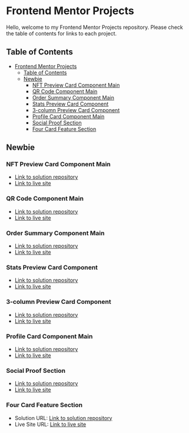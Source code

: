 # Frontend Mentor Projects

Hello, welcome to my Frontend Mentor Projects repository. Please check the table of contents for links to each project.

## Table of Contents
- [Frontend Mentor Projects](#frontend-mentor-projects)
  - [Table of Contents](#table-of-contents)
  - [Newbie](#newbie)
    - [NFT Preview Card Component Main](#nft-preview-card-component-main)
    - [QR Code Component Main](#qr-code-component-main)
    - [Order Summary Component Main](#order-summary-component-main)
    - [Stats Preview Card Component](#stats-preview-card-component)
    - [3-column Preview Card Component](#3-column-preview-card-component)
    - [Profile Card Component Main](#profile-card-component-main)
    - [Social Proof Section](#social-proof-section)
    - [Four Card Feature Section](#four-card-feature-section)

## Newbie
### NFT Preview Card Component Main
- [Link to solution repository](https://github.com/rickyxyz/frontendmentor-projects/tree/main/nft-preview-card-component-main)
- [Link to live site](https://rickyxyz.github.io/frontendmentor-projects/nft-preview-card-component-main/index.html)

### QR Code Component Main
- [Link to solution repository](https://github.com/rickyxyz/frontendmentor-projects/tree/main/qr-code-component-main)
- [Link to live site](https://rickyxyz.github.io/frontendmentor-projects/qr-code-component-main/index.html)

### Order Summary Component Main
- [Link to solution repository](https://github.com/rickyxyz/frontendmentor-projects/tree/main/order-summary-component-main)
- [Link to live site](https://rickyxyz.github.io/frontendmentor-projects/order-summary-component-main/index.html)

### Stats Preview Card Component
- [Link to solution repository](https://github.com/rickyxyz/frontendmentor-projects/tree/main/stats-preview-card-component-main)
- [Link to live site](https://rickyxyz.github.io/frontendmentor-projects/stats-preview-card-component-main/index.html)

### 3-column Preview Card Component
- [Link to solution repository](https://github.com/rickyxyz/frontendmentor-projects/tree/main/3-column-preview-card-component-main)
- [Link to live site](https://rickyxyz.github.io/frontendmentor-projects/3-column-preview-card-component-main/index.html)

### Profile Card Component Main
- [Link to solution repository](https://github.com/rickyxyz/frontendmentor-projects/tree/main/profile-card-component-main)
- [Link to live site](https://rickyxyz.github.io/frontendmentor-projects/profile-card-component-main/index.html)

### Social Proof Section
- [Link to solution repository](https://github.com/rickyxyz/frontendmentor-projects/tree/main/social-proof-section)
- [Link to live site](https://rickyxyz.github.io/frontendmentor-projects/social-proof-section/index.html)

### Four Card Feature Section
- Solution URL: [Link to solution repository](https://github.com/rickyxyz/frontendmentor-projects/tree/main/four-card-feature-section-master)
- Live Site URL: [Link to live site](https://rickyxyz.github.io/frontendmentor-projects/four-card-feature-section-master/index.html)